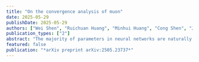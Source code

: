 ```yaml
---
title: "On the convergence analysis of muon"
date: 2025-05-29
publishDate: 2025-05-29
authors: ["Wei Shen", "Ruichuan Huang", "Minhui Huang", "Cong Shen", "Jiawei Zhang"]
publication_types: ["2"]
abstract: "The majority of parameters in neural networks are naturally represented as matrices. However, most commonly used optimizers treat these matrix parameters as flattened vectors during optimization, potentially overlooking their inherent structural properties. Recently, an optimizer called Muon has been proposed, specifically designed to optimize matrix-structured parameters. Extensive empirical evidence shows that Muon can significantly outperform traditional optimizers when training neural networks. Nonetheless, the theoretical understanding of Muon's convergence behavior and the reasons behind its superior performance remain limited. In this work, we present a comprehensive convergence rate analysis of Muon and its comparison with Gradient Descent (GD). We further characterize the conditions under which Muon can outperform GD. Our theoretical results reveal that Muon can benefit from the low-rank and approximate blockwise diagonal structure of Hessian matrices -- phenomena widely observed in practical neural network training. Our experimental results support and corroborate the theoretical findings."
featured: false
publication: "*arXiv preprint arXiv:2505.23737*"
---
```

